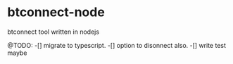 # btconnect-node
btconnect tool written in nodejs

@TODO: 
    -[] migrate to typescript.
    -[] option to disonnect also.
    -[] write test maybe
